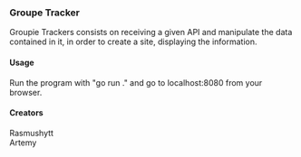 ### Groupe Tracker
Groupie Trackers consists on receiving a given API and manipulate the data contained in it, in order to create a site, displaying the information.

#### Usage
Run the program with "go run ." and go to localhost:8080 from your browser.

#### Creators
Rasmushytt<br>
Artemy
